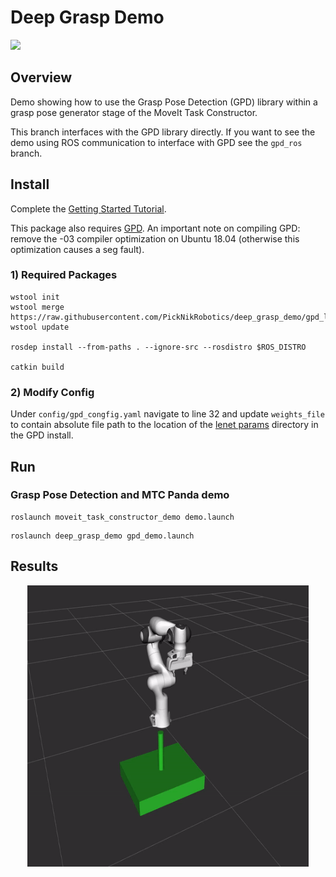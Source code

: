 # Deep Grasp Demo
<img src="https://picknik.ai/assets/images/logo.jpg" width="120">

## Overview
Demo showing how to use the Grasp Pose Detection (GPD) library within a grasp pose generator stage of the MoveIt Task Constructor.

This branch interfaces with the GPD library directly. If you want to see the demo using ROS communication to interface with GPD see the `gpd_ros` branch.

## Install
Complete the [Getting Started Tutorial](https://ros-planning.github.io/moveit_tutorials/doc/getting_started/getting_started.html).

This package also requires [GPD](https://github.com/atenpas/gpd). An important note on compiling GPD: remove the -03 compiler optimization on Ubuntu 18.04 (otherwise this optimization causes a seg fault).

### 1) Required Packages

    wstool init
    wstool merge https://raw.githubusercontent.com/PickNikRobotics/deep_grasp_demo/gpd_lib/.rosinstall
    wstool update

    rosdep install --from-paths . --ignore-src --rosdistro $ROS_DISTRO

    catkin build

### 2) Modify Config
Under `config/gpd_congfig.yaml` navigate to line 32 and update `weights_file` to contain absolute file path to the location of the [lenet params](https://github.com/atenpas/gpd/tree/master/models/lenet/15channels/params) directory in the GPD install.



## Run
### Grasp Pose Detection and MTC Panda demo

```
roslaunch moveit_task_constructor_demo demo.launch
```
```
roslaunch deep_grasp_demo gpd_demo.launch
```

## Results
<p align="center">
  <img src="media/mtc_gpd_panda.gif" width="450" height="450"/>
</p>

